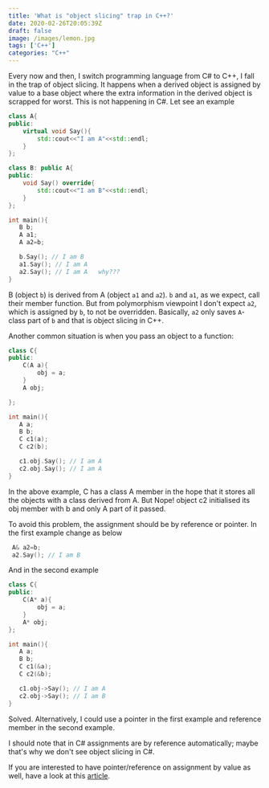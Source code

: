 ```yaml
---
title: 'What is "object slicing" trap in C++?'
date: 2020-02-26T20:05:39Z
draft: false
image: /images/lemon.jpg
tags: ['C++']
categories: "C++"
---
```

Every now and then, I switch programming language from C# to C++, I fall in the trap of object slicing. It happens when a derived object is assigned by value to a base object where the extra information in the derived object is scrapped for worst. This is not happening in C#. Let see an example<br/>

```cpp
class A{
public:
    virtual void Say(){
        std::cout<<"I am A"<<std::endl;
    }
};

class B: public A{
public:
    void Say() override{
        std::cout<<"I am B"<<std::endl;
    }
};

int main(){
   B b;
   A a1;
   A a2=b;

   b.Say(); // I am B
   a1.Say(); // I am A
   a2.Say(); // I am A   why???
}
```

B (object `b`) is derived from A (object `a1` and `a2`). `b` and `a1`, as we expect, call their member function. But from polymorphism viewpoint I don't expect `a2`, which is assigned by `b`, to  not be overridden. Basically, `a2` only saves `A`-class part of `b` and that is object slicing in C++.<br/>


Another common situation is when you pass an object to a function:<br/>

```c++
class C{
public:
    C(A a){
        obj = a;
    }
    A obj;

};

int main(){
   A a;
   B b;
   C c1(a);
   C c2(b);

   c1.obj.Say(); // I am A
   c2.obj.Say(); // I am A
}
```

In the above example, C has a class A member in the hope that it stores all the objects with a class derived from A. But Nope! object c2 initialised its obj member with b and only A part of it passed.<br/>

To avoid this problem, the assignment should be by reference or pointer. In the first example change as below<br/>

 ```c++   
  A& a2=b;
  a2.Say(); // I am B
 ```
And in the second example <br/>

```cpp
class C{
public:
    C(A* a){
        obj = a;
    }
    A* obj;
};

int main(){
   A a;
   B b;
   C c1(&a);
   C c2(&b);

   c1.obj->Say(); // I am A
   c2.obj->Say(); // I am B
}
```

Solved. Alternatively, I could use a pointer in the first example and reference member in the second example. <br/>

I should note that in C# assignments are by reference automatically; maybe that's why we don't see object slicing in C#. <br/>

If you are interested to have pointer/reference on assignment by value as well, have a look at this [article](https://www.modernescpp.com/index.php/c-core-guidelines-copy-and-move-rules).<br/>

